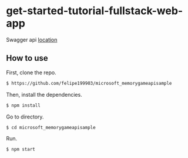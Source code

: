# get-started-tutorial-fullstack-web-app

Swagger api [location](./config/swagger.json)

## How to use

First, clone the repo.

```bash
$ https://github.com/felipe199903/microsoft_memorygameapisample
```

Then, install the dependencies.

```bash
$ npm install
```

Go to directory.

```bash
$ cd microsoft_memorygameapisample
```

Run.

```bash
$ npm start
```